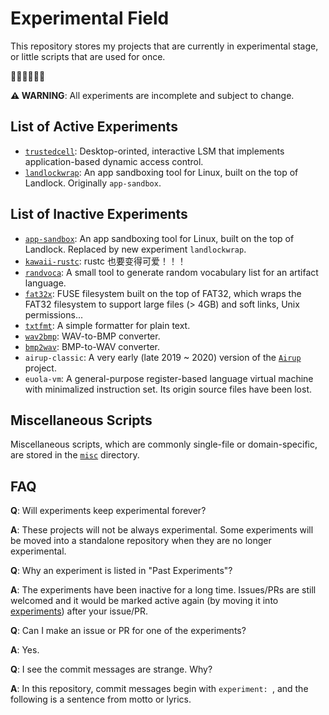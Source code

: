 # Experimental Field
This repository stores my projects that are currently in experimental stage, or little scripts that are used for once.

🚧🚧🚧🚧🚧🚧

**⚠️ WARNING**: All experiments are incomplete and subject to change.

## List of Active Experiments
 - [`trustedcell`](experiments/trustedcell): Desktop-orinted, interactive LSM that implements application-based dynamic
 access control.
 - [`landlockwrap`](experiments/landlockwrap/): An app sandboxing tool for Linux, built on the top of Landlock. Originally `app-sandbox`.

## List of Inactive Experiments
 - [`app-sandbox`](archive/app-sandbox): An app sandboxing tool for Linux, built on the top of Landlock. Replaced by new experiment `landlockwrap`.
 - [`kawaii-rustc`](archive/kawaii-rustc): rustc 也要变得可爱！！！
 - [`randvoca`](archive/randvoca): A small tool to generate random vocabulary list for an artifact language.
 - [`fat32x`](archive/fat32x/): FUSE filesystem built on the top of FAT32, which wraps the FAT32 filesystem to support
 large files \(> 4GB\) and soft links, Unix permissions...
 - [`txtfmt`](archive/txtfmt): A simple formatter for plain text.
 - [`wav2bmp`](archive/wav2bmp): WAV-to-BMP converter.
 - [`bmp2wav`](archive/bmp2wav): BMP-to-WAV converter.
 - `airup-classic`: A very early \(late 2019 \~ 2020\) version of the [`Airup`](https://github.com/sisungo/airup) project.
 - `euola-vm`: A general-purpose register-based language virtual machine with minimalized instruction set. Its origin
 source files have been lost.

## Miscellaneous Scripts
Miscellaneous scripts, which are commonly single-file or domain-specific, are stored in the [`misc`](misc) directory.

## FAQ
**Q**: Will experiments keep experimental forever?

**A**: These projects will not be always experimental. Some experiments will be moved into a standalone repository when they
are no longer experimental.

**Q**: Why an experiment is listed in "Past Experiments"?

**A**: The experiments have been inactive for a long time. Issues/PRs are still welcomed and it would be marked active again
\(by moving it into [experiments](experiments)\) after your issue/PR.

**Q**: Can I make an issue or PR for one of the experiments?

**A**: Yes.

**Q**: I see the commit messages are strange. Why?

**A**: In this repository, commit messages begin with `experiment: `, and the following is a sentence from motto or lyrics.
